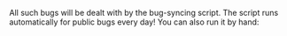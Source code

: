 All such bugs will be dealt with by the bug-syncing script.
The script runs automatically for public bugs every day!
You can also run it by hand:
